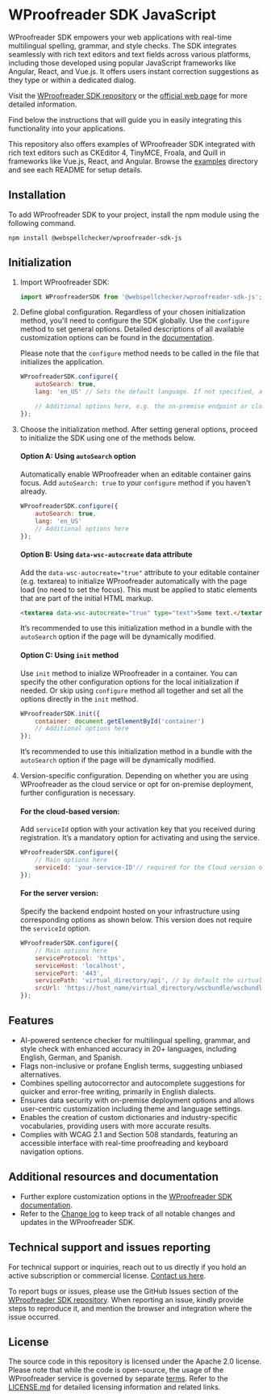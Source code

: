 # WProofreader SDK JavaScript

WProofreader SDK empowers your web applications with real-time multilingual spelling, grammar, and style checks. The SDK integrates seamlessly with rich text editors and text fields across various platforms, including those developed using popular JavaScript frameworks like Angular, React, and Vue.js. It offers users instant correction suggestions as they type or within a dedicated dialog. 

Visit the [WProofreader SDK repository](https://github.com/WebSpellChecker/wproofreader) or the [official web page](https://webspellchecker.com/wsc-proofreader/) for more detailed information.

Find below the instructions that will guide you in easily integrating this functionality into your applications.

This repository also offers examples of WProofreader SDK integrated with rich text editors such as CKEditor 4, TinyMCE, Froala, and Quill in frameworks like Vue.js, React, and Angular. Browse the [examples](https://github.com/WebSpellChecker/wproofreader-sdk-js/tree/master/examples) directory and see each README for setup details.

## Installation

To add WProofreader SDK to your project, install the npm module using the following command.

```
npm install @webspellchecker/wproofreader-sdk-js
```

## Initialization
1. Import WProofreader SDK:

	```js
	import WProofreaderSDK from '@webspellchecker/wproofreader-sdk-js';
	```

2. Define global configuration. Regardless of your chosen initialization method, you'll need to configure the SDK globally. Use the `configure` method to set general options. Detailed descriptions of all available customization options can be found in the [documentation](https://webspellchecker.com/docs/api/wscbundle/Options.html).

	Please note that the `configure` method needs to be called in the file that initializes the application.

	```js
	WProofreaderSDK.configure({
		autoSearch: true,
		lang: 'en_US' // Sets the default language. If not specified, auto-defined language will be used.

		// Additional options here, e.g. the on-premise endpoint or cloud service activation key
	});
	```

3. Choose the initialization method. After setting general options, proceed to initialize the SDK using one of the methods below.

	#### Option A: Using `autoSearch` option

	Automatically enable WProofreader when an editable container gains focus. Add `autoSearch: true` to your `configure` method if you haven't already.

	```js
	WProofreaderSDK.configure({
		autoSearch: true,
		lang: 'en_US'
		// Additional options here
	});
	```

	#### Option B: Using `data-wsc-autocreate` data attribute

	Add the `data-wsc-autocreate="true"` attribute to your editable container (e.g. textarea) to initialize WProofreader automatically with the page load (no need to set the focus). This must be applied to static elements that are part of the initial HTML markup. 
	
	```html
	<textarea data-wsc-autocreate="true" type="text">Some text.</textarea>
	```

	It’s recommended to use this initialization method in a bundle with the `autoSearch` option if the page will be dynamically modified. 

	#### Option С: Using `init` method

	Use `init` method to inialize WProofreader in a container. You can specify the other configuration options for the local initialization if needed. Or skip using `configure` method all together and set all the options directly in the `init` method.

	```js
	WProofreaderSDK.init({
		container: document.getElementById('container')
		// Additional options here
	});
	```

	It’s recommended to use this initialization method in a bundle with the `autoSearch` option if the page will be dynamically modified. 

4. Version-specific configuration. Depending on whether you are using WProofreader as the cloud service or opt for on-premise deployment, further configuration is necessary.

	#### For the cloud-based version:

	Add `serviceId` option with your activation key that you received during registration. It’s  a mandatory option for activating and using the service.

	```js
	WProofreaderSDK.configure({
		// Main options here
		serviceId: 'your-service-ID'// required for the Cloud version only
	});
	```

	#### For the server version:

	Specify the backend endpoint hosted on your infrastructure using corresponding options as shown below. This version does not require the `serviceId` option.

	```js
	WProofreaderSDK.configure({
		// Main options here
		serviceProtocol: 'https',
		serviceHost: 'localhost',
		servicePort: '443',
		servicePath: 'virtual_directory/api', // by default the virtual_directory is wscservice
		srcUrl: 'https://host_name/virtual_directory/wscbundle/wscbundle.js'
	});
	```

## Features
* AI-powered sentence checker for multilingual spelling, grammar, and style check with enhanced accuracy in 20+ languages, including English, German, and Spanish.
* Flags non-inclusive or profane English terms, suggesting unbiased alternatives.
* Combines spelling autocorrector and autocomplete suggestions for quicker and error-free writing, primarily in English dialects.
* Ensures data security with on-premise deployment options and allows user-centric customization including theme and language settings.
* Enables the creation of custom dictionaries and industry-specific vocabularies, providing users with more accurate results.
* Complies with WCAG 2.1 and Section 508 standards, featuring an accessible interface with real-time proofreading and keyboard navigation options.

## Additional resources and documentation
* Further explore customization options in the [WProofreader SDK documentation](https://webspellchecker.com/docs/api/wscbundle/Options.html).
* Refer to the [Change log](https://github.com/WebSpellChecker/wproofreader/blob/master/CHANGELOG.md) to keep track of all notable changes and updates in the WProofreader SDK.

## Technical support and issues reporting
For technical support or inquiries, reach out to us directly if you hold an active subscription or commercial license. [Contact us here](https://webspellchecker.com/contact-us/).

To report bugs or issues, please use the GitHub Issues section of the [WProofreader SDK repository](https://github.com/WebSpellChecker/wproofreader). When reporting an issue, kindly provide steps to reproduce it, and mention the browser and integration where the issue occurred.

## License
The source code in this repository is licensed under the Apache 2.0 license. Please note that while the code is open-source, the usage of the WProofreader service is governed by separate [terms](https://webspellchecker.com/legal/). Refer to the [LICENSE.md](https://github.com/WebSpellChecker/wproofreader-sdk-js/blob/master/LICENSE.md) for detailed licensing information and related links.
